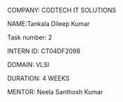 COMPANY: CODTECH IT SOLUTIONS

NAME:Tankala Dileep Kumar

Task number: 2

INTERN ID: CT04DF2098

DOMAIN: VLSI

DURATION: 4 WEEKS

MENTOR: Neela Santhosh Kumar
